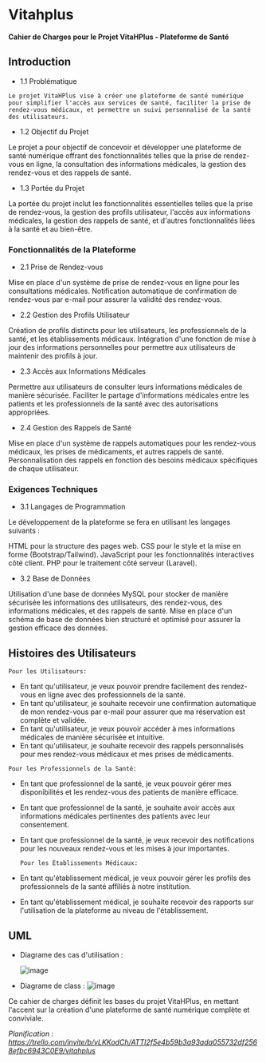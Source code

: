 # Vitahplus
**Cahier de Charges pour le Projet VitaHPlus - Plateforme de Santé**

## Introduction


- 1.1 Problématique
```
Le projet VitaHPlus vise à créer une plateforme de santé numérique pour simplifier l'accès aux services de santé, faciliter la prise de rendez-vous médicaux, et permettre un suivi personnalisé de la santé des utilisateurs.
```
- 1.2 Objectif du Projet

Le projet a pour objectif de concevoir et développer une plateforme de santé numérique offrant des fonctionnalités telles que la prise de rendez-vous en ligne, la consultation des informations médicales, la gestion des rendez-vous et des rappels de santé.

- 1.3 Portée du Projet

La portée du projet inclut les fonctionnalités essentielles telles que la prise de rendez-vous, la gestion des profils utilisateur, l'accès aux informations médicales, la gestion des rappels de santé, et d'autres fonctionnalités liées à la santé et au bien-être.

### Fonctionnalités de la Plateforme
- 2.1 Prise de Rendez-vous

Mise en place d'un système de prise de rendez-vous en ligne pour les consultations médicales.
Notification automatique de confirmation de rendez-vous par e-mail pour assurer la validité des rendez-vous.
- 2.2 Gestion des Profils Utilisateur

Création de profils distincts pour les utilisateurs, les professionnels de la santé, et les établissements médicaux.
Intégration d'une fonction de mise à jour des informations personnelles pour permettre aux utilisateurs de maintenir des profils à jour.
- 2.3 Accès aux Informations Médicales

Permettre aux utilisateurs de consulter leurs informations médicales de manière sécurisée.
Faciliter le partage d'informations médicales entre les patients et les professionnels de la santé avec des autorisations appropriées.
- 2.4 Gestion des Rappels de Santé

Mise en place d'un système de rappels automatiques pour les rendez-vous médicaux, les prises de médicaments, et autres rappels de santé.
Personnalisation des rappels en fonction des besoins médicaux spécifiques de chaque utilisateur.

### Exigences Techniques

- 3.1 Langages de Programmation

Le développement de la plateforme se fera en utilisant les langages suivants :

HTML pour la structure des pages web.
CSS pour le style et la mise en forme (Bootstrap/Tailwind).
JavaScript pour les fonctionnalités interactives côté client.
PHP pour le traitement côté serveur (Laravel).
- 3.2 Base de Données

Utilisation d'une base de données MySQL pour stocker de manière sécurisée les informations des utilisateurs, des rendez-vous, des informations médicales, et des rappels de santé.
Mise en place d'un schéma de base de données bien structuré et optimisé pour assurer la gestion efficace des données.

## Histoires des Utilisateurs
````
Pour les Utilisateurs:
````
* En tant qu'utilisateur, je veux pouvoir prendre facilement des rendez-vous en ligne avec des professionnels de la santé.
* En tant qu'utilisateur, je souhaite recevoir une confirmation automatique de mon rendez-vous par e-mail pour assurer que ma réservation est complète et validée.
* En tant qu'utilisateur, je veux pouvoir accéder à mes informations médicales de manière sécurisée et intuitive.
* En tant qu'utilisateur, je souhaite recevoir des rappels personnalisés pour mes rendez-vous médicaux et mes prises de médicaments.
````
Pour les Professionnels de la Santé:
````
* En tant que professionnel de la santé, je veux pouvoir gérer mes disponibilités et les rendez-vous des patients de manière efficace.
* En tant que professionnel de la santé, je souhaite avoir accès aux informations médicales pertinentes des patients avec leur consentement.
* En tant que professionnel de la santé, je veux recevoir des notifications pour les nouveaux rendez-vous et les mises à jour importantes.
  ````
  Pour les Établissements Médicaux:
  ````

* En tant qu'établissement médical, je veux pouvoir gérer les profils des professionnels de la santé affiliés à notre institution.
* En tant qu'établissement médical, je souhaite recevoir des rapports sur l'utilisation de la plateforme au niveau de l'établissement.


## UML

* Diagrame des cas d'utilisation :

  ![image](https://github.com/VoidGravity/Vitahplus/uml/diagrame_de_class.png)

* Diagrame de class :
  ![image](https://github.com/VoidGravity/Vitahplus/uml/diagrame_des_cas_dutilisations.png)




Ce cahier de charges définit les bases du projet VitaHPlus, en mettant l'accent sur la création d'une plateforme de santé numérique complète et conviviale.




*Planification : https://trello.com/invite/b/vLKKodCh/ATTI2f5e4b59b3a93ada055732df2568efbc6943C0E9/vitahplus*
